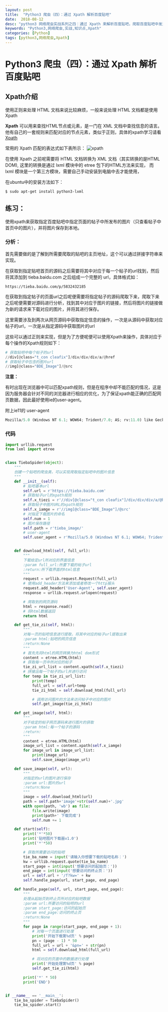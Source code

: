 ```yaml
---
layout: post
title:  "Python3 爬虫（四）：通过 Xpath 解析百度贴吧"
date:  2018-08-12
desc: "python3 网络爬虫实战系列之四：通过 Xpath 来解析百度贴吧，爬取百度贴吧中发送的图片并下载。"
keywords: "Python3,网络爬虫,实战,知识点,Xpath"
categories: [Python]
tags: [python3,网络爬虫,Xpath]
---
```


# Python3 爬虫（四）：通过 Xpath 解析百度贴吧

## Xpath介绍

使用正则来处理 HTML 文档来说比较麻烦，一般来说处理 HTML 文档都是使用 Xpath

**Xpath** 可以用来查找HTML节点或元素，是一门在 XML 文档中查找信息的语言。他有自己的一套规则来匹配对应的节点元素，类似于正则，具体的xpath学习请看[Xpath](http://www.w3school.com.cn/xpath/)

常用的 Xpath 匹配的表达式如下表所示：
![xpath](/assets/images/2018-08/02-xpath匹配规则.jpg)

在使用 Xpath 之前呢需要将 HTML 文档转换为 XML 文档（其实转换的是HTML DOM),
这里的转换是通过 lxml 模块中的 etree 包下的HTML方法来实现，
而 lxml 模块是一个第三方模块，需要自己手动安装到电脑中去才能使用，

在ubuntu中的安装方法如下：

```bash
$ sudo apt-get install python3-lxml
```

## 练习：

使用xpath来获取指定百度贴吧中指定页面的帖子中所发布的图片（只查看帖子中首页中的图片），并将图片保存到本地。

### 分析：

首先需要做的是了解到所需要爬取的贴吧的主页地址，这个可以通过拼接字符串来实现。

在获取到指定贴吧首页的源码之后需要将其中对应于每一个帖子的url找到，然后将其添加到
tieba.baidu.com 之后组成一个完整的 url，具体格式如：

```url
https://tieba.baidu.com/p/5832432185
```

在获取到指定帖子的页面url之后呢便需要将指定帖子的源码爬取下来，爬取下来之后呢便需要对源码进行分析，找到其中对应于图片的链接，然后将图片的链接做为新的请求来下载对应的图片，并将其进行保存。

这里需要涉及到两次从网页源码中获取指定信息的操作，一次是从源码中获取对应帖子的url，一次是从指定源码中获取图片的url

这些可以通过正则来实现，但是为了方便呢便可以使用Xpath来操作，具体对应于每个操作的Xpath规则如下：

```python
# 获取贴吧中每个帖子的url
//div[@class="t_con cleafix"]/div/div/div/a/@href
# 获取帖子中包含的图片url
//img[@class="BDE_Image"]/@src
```

**注意：**

有时出现在浏览器中可以匹配xpath规则，但是在程序中却不能匹配的情况，这是因为服务器会针对不同的浏览器进行相应的优化，为了保证xpath能正确的匹配网页数据，因此最好使用ie的user-agent。

附上ie11的 user-agent

```python
Mozilla/5.0 (Windows NT 6.1; WOW64; Trident/7.0; AS; rv:11.0) like Gecko
```

### 代码

```python
import urllib.request
from lxml import etree


class TiebaSpider(object):
    """
    创建一个贴吧的爬虫类，可以实现爬取指定贴吧中的图片信息
    """
    def __init__(self):
        # 贴吧基本url
        self.url = r'https://tieba.baidu.com'
        # 获取帖子url的xpath规则
        self.x_tiezi = r'//div[@class="t_con cleafix"]/div/div/div/a/@href'
        # 获取帖子中图片URL的xpath规则
        self.x_iamge = r'//img[@class="BDE_Image"]/@src'
        # 对指定下载图片的命名
        self.num = 1
        # 图片保存路径
        self.path = r'tieba_image/'
        # user-agent
        self.user_agent = r'Mozilla/5.0 (Windows NT 6.1; WOW64; Trident/7.0; AS; rv:11.0) like Gecko'


    def download_html(self, full_url):
        """
        下载给定url所对应的界面信息
        :param full_url:所要下载的帖子url
        :return:所下载界面的html信息
        """
        request = urllib.request.Request(full_url)
        # 使用add_header方法来添加或者修改一个http报头
        request.add_header('User-Agent', self.user_agent)
        response = urllib.request.urlopen(request)

        # 爬取到的网页源码
        html = response.read()
        # 将html数据返回
        return html

    def get_tie_zi(self, html):
        """
        对每一页的贴吧信息进行提取，将其中对应的帖子url提取出来
        :param html:贴吧的网页信息
        :return:None
        """
        # 首先先将html的网页转换为html dom形式
        content = etree.HTML(html)
        # 获取每一页中所对应的帖子
        tie_zi_url_list = content.xpath(self.x_tiezi)
        # 拼接出每一个帖子的url并进行访问
        for temp in tie_zi_url_list:
            print(temp)
            full_url = self.url+temp
            tie_zi_html = self.download_html(full_url)

            # 调用访问图片的方法来访问帖子中对应的图片
            self.get_image(tie_zi_html)

    def get_image(self, html):
        """
        对于给定的帖子网页源码来进行图片的获取
        :param html:每一个帖子的源码
        :return:
        """
        content = etree.HTML(html)
        image_url_list = content.xpath(self.x_iamge)
        for image_url in image_url_list:
            print(image_url)
            self.save_image(image_url)

    def save_image(self, url):
        """
        对指定的url的图片进行保存
        :param url:图片的url
        :return:None
        """
        image = self.download_html(url)
        path = self.path+'image'+str(self.num)+'.jpg'
        with open(path, 'wb') as file:
            file.write(image)
            print(path+' 下载完成')
            self.num += 1

    def start(self):
        print('*'*50)
        print('贴吧图片下载器v1.0')
        print('*'*50)

        # 获取所需要访问的贴吧
        tie_ba_name = input('请输入你想要下载的贴吧名称：')
        kw = urllib.request.quote(tie_ba_name)
        start_page = int(input('想要访问的起始页：'))
        end_page = int(input('想要访问的终止页：'))
        url = self.url + '/f?kw=' + kw
        self.handle_page(url, start_page, end_page)

    def handle_page(self, url, start_page, end_page):
        """
        处理从起始页到终止页所对应的贴吧数据
        :param url:所要访问的贴吧的url
        :param start_page:访问的起始页
        :param end_page:访问的终止页
        :return:None
        """
        for page in range(start_page, end_page + 1):
            # 对每一个页面进行处理
            print('开始下载第%d页' % page)
            pn = (page - 1) * 50
            full_url = url + '&pn=' + str(pn)
            html = self.download_html(full_url)

            # 将对应的页面中的数据进行处理
            print('开始处理第%d页' % page)
            self.get_tie_zi(html)

        print('*' * 50)
        print('END')


if __name__ == '__main__':
    tie_ba_spider = TiebaSpider()
    tie_ba_spider.start()
```
